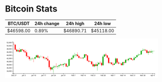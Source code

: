 # Bitcoin Stats

BTC/USDT|24h change|24h high|24h low|
|---|---|---|---|
|$46598.00|0.89%|$46890.71|$45118.00|

<img src="./chart.svg">

